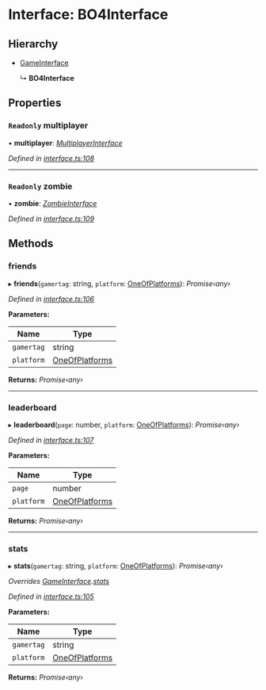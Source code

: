 # Interface: BO4Interface

## Hierarchy

* [GameInterface](_interface_.codapi.gameinterface.md)

  ↳ **BO4Interface**

## Properties

### `Readonly` multiplayer

• **multiplayer**: *[MultiplayerInterface](_interface_.codapi.multiplayerinterface.md)*

*Defined in [interface.ts:108](https://github.com/antonedvard/act-cod-api/blob/84b1492/src/interface.ts#L108)*

___

### `Readonly` zombie

• **zombie**: *[ZombieInterface](_interface_.codapi.zombieinterface.md)*

*Defined in [interface.ts:109](https://github.com/antonedvard/act-cod-api/blob/84b1492/src/interface.ts#L109)*

## Methods

###  friends

▸ **friends**(`gamertag`: string, `platform`: [OneOfPlatforms](../modules/_interface_.codapi.md#oneofplatforms)): *Promise‹any›*

*Defined in [interface.ts:106](https://github.com/antonedvard/act-cod-api/blob/84b1492/src/interface.ts#L106)*

**Parameters:**

Name | Type |
------ | ------ |
`gamertag` | string |
`platform` | [OneOfPlatforms](../modules/_interface_.codapi.md#oneofplatforms) |

**Returns:** *Promise‹any›*

___

###  leaderboard

▸ **leaderboard**(`page`: number, `platform`: [OneOfPlatforms](../modules/_interface_.codapi.md#oneofplatforms)): *Promise‹any›*

*Defined in [interface.ts:107](https://github.com/antonedvard/act-cod-api/blob/84b1492/src/interface.ts#L107)*

**Parameters:**

Name | Type |
------ | ------ |
`page` | number |
`platform` | [OneOfPlatforms](../modules/_interface_.codapi.md#oneofplatforms) |

**Returns:** *Promise‹any›*

___

###  stats

▸ **stats**(`gamertag`: string, `platform`: [OneOfPlatforms](../modules/_interface_.codapi.md#oneofplatforms)): *Promise‹any›*

*Overrides [GameInterface](_interface_.codapi.gameinterface.md).[stats](_interface_.codapi.gameinterface.md#stats)*

*Defined in [interface.ts:105](https://github.com/antonedvard/act-cod-api/blob/84b1492/src/interface.ts#L105)*

**Parameters:**

Name | Type |
------ | ------ |
`gamertag` | string |
`platform` | [OneOfPlatforms](../modules/_interface_.codapi.md#oneofplatforms) |

**Returns:** *Promise‹any›*

